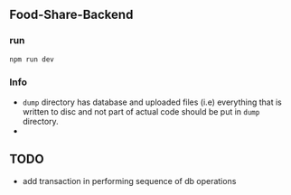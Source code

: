 ## Food-Share-Backend

### run 
```sh
npm run dev
```

### Info 
- ```dump``` directory has database and uploaded files (i.e) everything that is written to disc and not part of actual code should be put in ```dump``` directory.
- 


## TODO
- add transaction in performing sequence of db operations